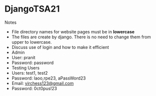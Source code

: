 # DjangoTSA21

Notes
- File directory names for website pages must be in **lowercase**
- The files are create by django. There is no need to change them from upper to lowercase.
- Discuss use of login and how to make it efficient
- Admin
 - User: pranit
 - Password: password
- Testing Users
 - Users: test1, test2
 - Password: laoo,rpe23, aPassWord23
 - Email: virchess123@gmail.com
 - Password: 0ct0pus!23

